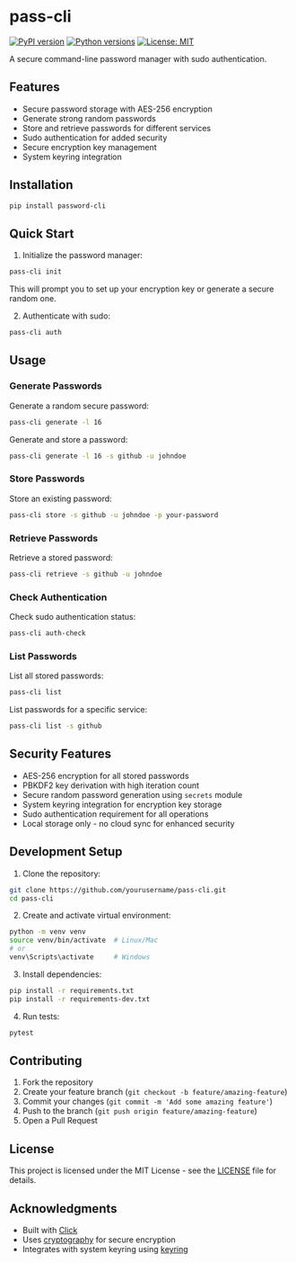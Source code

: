 # pass-cli

[![PyPI version](https://badge.fury.io/py/password-cli.svg)](https://badge.fury.io/py/password-cli)
[![Python versions](https://img.shields.io/pypi/pyversions/password-cli.svg)](https://pypi.org/project/password-cli/)
[![License: MIT](https://img.shields.io/badge/License-MIT-yellow.svg)](https://opensource.org/licenses/MIT)

A secure command-line password manager with sudo authentication.

## Features

- Secure password storage with AES-256 encryption
- Generate strong random passwords
- Store and retrieve passwords for different services
- Sudo authentication for added security
- Secure encryption key management
- System keyring integration

## Installation

```bash
pip install password-cli
```

## Quick Start

1. Initialize the password manager:
```bash
pass-cli init
```
This will prompt you to set up your encryption key or generate a secure random one.

2. Authenticate with sudo:
```bash
pass-cli auth
```

## Usage

### Generate Passwords

Generate a random secure password:
```bash
pass-cli generate -l 16
```

Generate and store a password:
```bash
pass-cli generate -l 16 -s github -u johndoe
```

### Store Passwords

Store an existing password:
```bash
pass-cli store -s github -u johndoe -p your-password
```

### Retrieve Passwords

Retrieve a stored password:
```bash
pass-cli retrieve -s github -u johndoe
```

### Check Authentication

Check sudo authentication status:
```bash
pass-cli auth-check
```

### List Passwords

List all stored passwords:
```bash
pass-cli list
```

List passwords for a specific service:
```bash
pass-cli list -s github
```

## Security Features

- AES-256 encryption for all stored passwords
- PBKDF2 key derivation with high iteration count
- Secure random password generation using `secrets` module
- System keyring integration for encryption key storage
- Sudo authentication requirement for all operations
- Local storage only - no cloud sync for enhanced security

## Development Setup

1. Clone the repository:
```bash
git clone https://github.com/yourusername/pass-cli.git
cd pass-cli
```

2. Create and activate virtual environment:
```bash
python -m venv venv
source venv/bin/activate  # Linux/Mac
# or
venv\Scripts\activate     # Windows
```

3. Install dependencies:
```bash
pip install -r requirements.txt
pip install -r requirements-dev.txt
```

4. Run tests:
```bash
pytest
```

## Contributing

1. Fork the repository
2. Create your feature branch (`git checkout -b feature/amazing-feature`)
3. Commit your changes (`git commit -m 'Add some amazing feature'`)
4. Push to the branch (`git push origin feature/amazing-feature`)
5. Open a Pull Request

## License

This project is licensed under the MIT License - see the [LICENSE](LICENSE) file for details.

## Acknowledgments

- Built with [Click](https://click.palletsprojects.com/)
- Uses [cryptography](https://cryptography.io/) for secure encryption
- Integrates with system keyring using [keyring](https://pypi.org/project/keyring/)